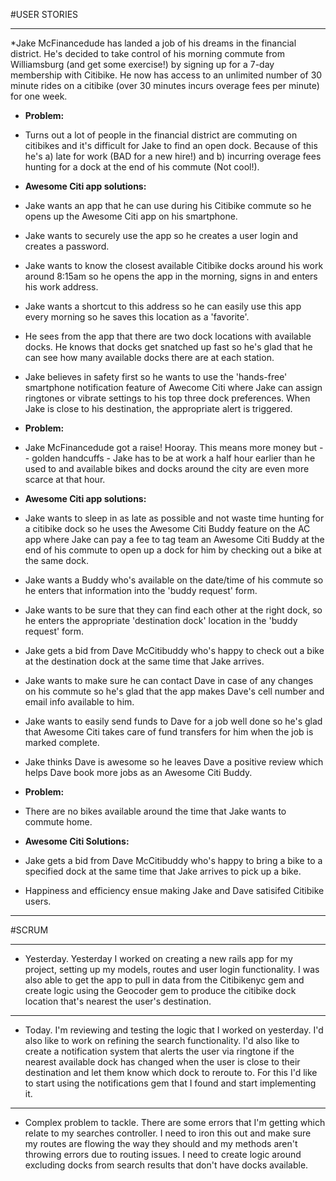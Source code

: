 #USER STORIES

---

*Jake McFinancedude has landed a job of his dreams in the financial district. He's decided to take control of his morning commute from Williamsburg  (and get some exercise!) by signing up for a 7-day membership with Citibike. He now has access to an unlimited number of 30 minute rides on a citibike (over 30 minutes incurs overage fees per minute) for one week. 

* **Problem:**
* Turns out a lot of people in the financial district are commuting on citibikes and it's difficult for Jake to find an open dock. Because of this he's a) late for work (BAD for a new hire!) and b) incurring overage fees hunting for a dock at the end of his commute (Not cool!). 

* **Awesome Citi app solutions:**
* Jake wants an app that he can use during his Citibike commute so he opens up the Awesome Citi app on his smartphone. 
* Jake wants to securely use the app so he creates a user login and creates a password.
* Jake wants to know the closest available Citibike docks around his work around 8:15am so he opens the app in the morning, signs in and enters his work address. 
* Jake wants a shortcut to this address so he can easily use this app every morning so he saves this location as a 'favorite'.
* He sees from the app that there are two dock locations with available docks. He knows that docks get snatched up fast so he's glad that he can see how many available docks there are at each station. 
* Jake believes in safety first so he wants to use the 'hands-free' smartphone notification feature of Awecome Citi where Jake can assign ringtones or vibrate settings to his top three dock preferences. When Jake is close to his destination, the appropriate alert is triggered. 

* **Problem:**
* Jake McFinancedude got a raise! Hooray. This means more money but -- golden handcuffs - Jake has to be at work a half hour earlier than he used to and available bikes and docks around the city are even more scarce at that hour. 

* **Awesome Citi app solutions:**
* Jake wants to sleep in as late as possible and not waste time hunting for a citibike dock so he uses the Awesome Citi Buddy feature on the AC app where Jake can pay a fee to tag team an Awesome Citi Buddy at the end of his commute to open up a dock for him by checking out a bike at the same dock. 
* Jake wants a Buddy who's available on the date/time of his commute so he enters that information into the 'buddy request' form.
* Jake wants to be sure that they can find each other at the right dock, so he enters the appropriate 'destination dock' location in the 'buddy request' form.
* Jake gets a bid from Dave McCitibuddy who's happy to check out a bike at the destination dock at the same time that Jake arrives. 
* Jake wants to make sure he can contact Dave in case of any changes on his commute so he's glad that the app makes Dave's cell number and email info available to him.
* Jake wants to easily send funds to Dave for a job well done so he's glad that Awesome Citi takes care of fund transfers for him when the job is marked complete.
* Jake thinks Dave is awesome so he leaves Dave a positive review which helps Dave book more jobs as an Awesome Citi Buddy. 

* **Problem:**
* There are no bikes available around the time that Jake wants to commute home.

* **Awesome Citi Solutions:**
* Jake gets a bid from Dave McCitibuddy who's happy to bring a bike to a specified dock at the same time that Jake arrives to pick up a bike. 
* Happiness and efficiency ensue making Jake and Dave satisifed Citibike users. 

---


#SCRUM 

---

* Yesterday. Yesterday I worked on creating a new rails app for my project, setting up my models, routes and user login functionality. I was also able to get the app to pull in data from the Citibikenyc gem and create logic using the Geocoder gem to produce the citibike dock location that's nearest the user's destination. 

---

* Today. I'm reviewing and testing the logic that I worked on yesterday. I'd also like to work on refining the search functionality.  I'd also like to create a notification system that alerts the user via ringtone if the nearest available dock has changed when the user is close to their destination and let them know which dock to reroute to. For this I'd like to start using the notifications gem that I found and start implementing it. 


---

* Complex problem to tackle. There are some errors that I'm getting which relate to my searches controller. I need to iron this out and make sure my routes are flowing the way they should and my methods aren't throwing errors due to routing issues. I need to create logic around excluding docks from search results that don't have docks available. 





